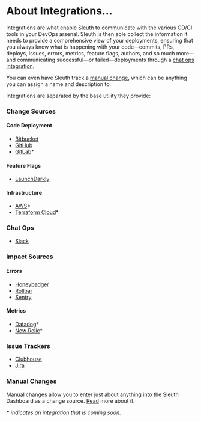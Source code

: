 # About Integrations...

Integrations are what enable Sleuth to communicate with the various CD/CI tools in your DevOps arsenal. Sleuth is then able collect the information it needs to provide a comprehensive view of your deployments, ensuring that you always know what is happening with your code—commits, PRs, deploys, issues, errors, metrics, feature flags, authors, and so much more—and communicating successful—or failed—deployments through a [chat ops integration](about-integrations....md#chat-ops). 

You can even have Sleuth track a [manual change](manual-changes.md), which can be anything you can assign a name and description to. 

Integrations are separated by the base utility they provide: 

### Change Sources

#### Code Deployment

* [Bitbucket](change-sources/code-deployment/bitbucket.md)
* [GitHub](change-sources/code-deployment/github.md)
* [GitLab](change-sources/code-deployment/gitlab.md)\*

#### Feature Flags

* [LaunchDarkly](change-sources/feature-flags/launchdarkly.md)

#### Infrastructure

* [AWS](change-sources/infrastructure/aws.md)\*
* [Terraform Cloud](change-sources/infrastructure/terraform-cloud.md)\*

### Chat Ops

* [Slack](chat-ops/slack.md)

### Impact Sources

#### Errors

* [Honeybadger](impact-sources/errors/honeybadger.md)
* [Rollbar](impact-sources/errors/rollbar.md)
* [Sentry](impact-sources/errors/sentry.md)

#### Metrics

* [Datadog](impact-sources/metrics/datadog.md)\*
* [New Relic](impact-sources/metrics/new-relic.md)\*

### Issue Trackers

* [Clubhouse](issue-trackers/clubhouse.md)
* [Jira](issue-trackers/jira.md)

### Manual Changes

Manual changes allow you to enter just about anything into the Sleuth Dashboard as a change source. [Read](manual-changes.md) more about it. 

_**\*** indicates an integration that is coming soon._ 

